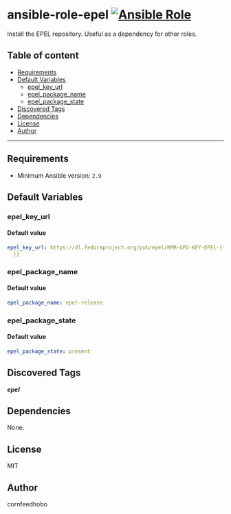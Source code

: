 # ansible-role-epel [![Ansible Role](https://img.shields.io/ansible/role/d/cornfeedhobo/epel)](https://galaxy.ansible.com/cornfeedhobo/epel)

Install the EPEL repository. Useful as a dependency for other roles.

## Table of content

- [Requirements](#requirements)
- [Default Variables](#default-variables)
  - [epel_key_url](#epel_key_url)
  - [epel_package_name](#epel_package_name)
  - [epel_package_state](#epel_package_state)
- [Discovered Tags](#discovered-tags)
- [Dependencies](#dependencies)
- [License](#license)
- [Author](#author)

---

## Requirements

- Minimum Ansible version: `2.9`

## Default Variables

### epel_key_url

#### Default value

```YAML
epel_key_url: https://dl.fedoraproject.org/pub/epel/RPM-GPG-KEY-EPEL-{{ ansible_distribution_major_version
  }}
```

### epel_package_name

#### Default value

```YAML
epel_package_name: epel-release
```

### epel_package_state

#### Default value

```YAML
epel_package_state: present
```

## Discovered Tags

**_epel_**


## Dependencies

None.

## License

MIT

## Author

cornfeedhobo
